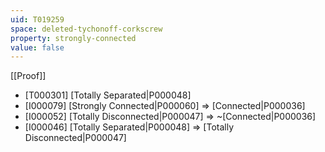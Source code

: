 ```yaml
---
uid: T019259
space: deleted-tychonoff-corkscrew
property: strongly-connected
value: false
---
```

[[Proof]]

* [T000301] [Totally Separated|P000048]
* [I000079] [Strongly Connected|P000060] => [Connected|P000036]
* [I000052] [Totally Disconnected|P000047] => ~[Connected|P000036]
* [I000046] [Totally Separated|P000048] => [Totally Disconnected|P000047]

